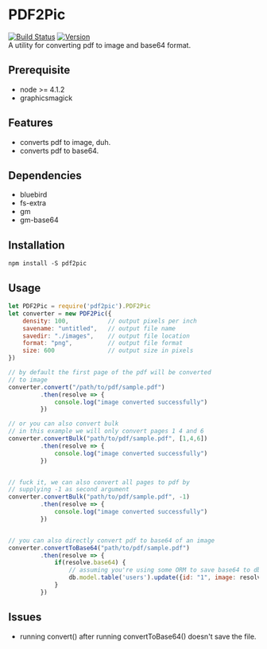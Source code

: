 # PDF2Pic  
[![Build Status](https://travis-ci.org/yakovmeister/pdf2image.svg?branch=1.0)](https://travis-ci.org/yakovmeister/pdf2image)
[![Version](https://img.shields.io/badge/version-1.2.3-blue.svg)](https://github.com/yakovmeister/pdf2image/tree/1.0)  
A utility for converting pdf to image and base64 format.  

## Prerequisite  
  
* node >= 4.1.2 
* graphicsmagick

## Features  
  
* converts pdf to image, duh.  
* converts pdf to base64.  
  
## Dependencies
  
* bluebird  
* fs-extra  
* gm  
* gm-base64
  
## Installation  
  
```
npm install -S pdf2pic
```
  
## Usage  
  
```javascript
let PDF2Pic = require('pdf2pic').PDF2Pic
let converter = new PDF2Pic({
    density: 100,           // output pixels per inch
    savename: "untitled",   // output file name
    savedir: "./images",    // output file location
    format: "png",          // output file format
    size: 600               // output size in pixels
})

// by default the first page of the pdf will be converted
// to image
converter.convert("/path/to/pdf/sample.pdf")
         .then(resolve => {
             console.log("image converted successfully")
         })

// or you can also convert bulk
// in this example we will only convert pages 1 4 and 6
converter.convertBulk("path/to/pdf/sample.pdf", [1,4,6])
         .then(resolve => {
             console.log("image converted successfully")
         })


// fuck it, we can also convert all pages to pdf by
// supplying -1 as second argument
converter.convertBulk("path/to/pdf/sample.pdf", -1)
         .then(resolve => {
             console.log("image converted successfully")
         })


// you can also directly convert pdf to base64 of an image
converter.convertToBase64("path/to/pdf/sample.pdf")
         .then(resolve => {
             if(resolve.base64) {
                 // assuming you're using some ORM to save base64 to db
                 db.model.table('users').update({id: "1", image: resolve.base64})
             }
         })
```  
  
## Issues  
  
* running convert() after running convertToBase64() doesn't save the file.

